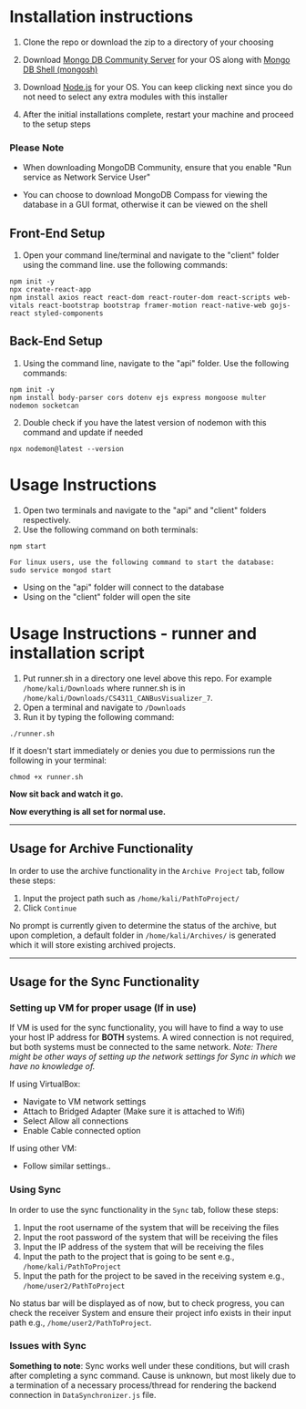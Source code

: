 # Installation instructions

1. Clone the repo or download the zip to a directory of your choosing

2. Download [Mongo DB Community Server](https://www.mongodb.com/try/download/community) for your OS along with [Mongo DB Shell (mongosh)](https://www.mongodb.com/try/download/shell?jmp=docs)

3. Download [Node.js](https://nodejs.org/en/) for your OS. You can keep clicking next since you do not need to select any extra modules with this installer

4. After the initial installations complete, restart your machine and proceed to the setup steps

### Please Note
- When downloading MongoDB Community, ensure that you enable "Run service as Network Service User"

- You can choose to download MongoDB Compass for viewing the database in a GUI format, otherwise 
it can be viewed on the shell



## Front-End Setup
1. Open your command line/terminal and navigate to the "client" folder using the command line.
use the following commands:
```
npm init -y
npx create-react-app
npm install axios react react-dom react-router-dom react-scripts web-vitals react-bootstrap bootstrap framer-motion react-native-web gojs-react styled-components
```
## Back-End Setup
1. Using the command line, navigate to the "api" folder.
Use the following commands:
```
npm init -y
npm install body-parser cors dotenv ejs express mongoose multer nodemon socketcan
```
2. Double check if you have the latest version of nodemon with this command and update if needed
```
npx nodemon@latest --version
```
# Usage Instructions
1. Open two terminals and navigate to the "api" and "client" folders respectively.
2. Use the following command on both terminals:
```
npm start

For linux users, use the following command to start the database:
sudo service mongod start
```

- Using on the "api" folder will connect to the database
- Using on the "client" folder will open the site

# Usage Instructions - runner and installation script
1. Put runner.sh in a directory one level above this repo. For example `/home/kali/Downloads` where runner.sh is in `/home/kali/Downloads/CS4311_CANBusVisualizer_7`.
2. Open a terminal and navigate to `/Downloads`
3. Run it by typing the following command:

```
./runner.sh
```
If it doesn't start immediately or denies you due to permissions run the following in your terminal:
```
chmod +x runner.sh
```
**Now sit back and watch it go.**


**Now everything is all set for normal use.**

***
## Usage for Archive Functionality
In order to use the archive functionality in the `Archive Project` tab, follow these steps:
1. Input the project path such as `/home/kali/PathToProject/`
2. Click `Continue`

No prompt is currently given to determine the status of the archive, but upon completion, a default folder in `/home/kali/Archives/` is generated which it will store existing archived projects.
***

## Usage for the Sync Functionality
 
### Setting up VM for proper usage (If in use)
If VM is used for the sync functionality, you will have to find a way to use your host IP address for **BOTH** systems. A wired connection is not required, but both systems must be connected to the same network. *Note: There might be other ways of setting up the network settings for Sync in which we have no knowledge of.*


If using VirtualBox: 
- Navigate to VM network settings
- Attach to Bridged Adapter (Make sure it is attached to Wifi)
- Select Allow all connections
- Enable Cable connected option

If using other VM:
- Follow similar settings..
### Using Sync
In order to use the sync functionality in the `Sync` tab, follow these steps:
1. Input the root username of the system that will be receiving the files
2. Input the root password of the system that will be receiving the files
3. Input the IP address of the system that will be receiving the files
4. Input the path to the project that is going to be sent e.g., `/home/kali/PathToProject`
5. Input the path for the project to be saved in the receiving system e.g., `/home/user2/PathToProject`

No status bar will be displayed as of now, but to check progress, you can check the receiver System and ensure their project info exists in their input path e.g., `/home/user2/PathToProject`.

### Issues with Sync
**Something to note**: Sync works well under these conditions, but will crash after completing a sync command. Cause is unknown, but most likely due to a termination of a necessary process/thread for rendering the backend connection in `DataSynchronizer.js` file.
